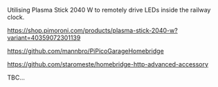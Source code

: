 Utilising Plasma Stick 2040 W to remotely drive LEDs inside the railway clock.

https://shop.pimoroni.com/products/plasma-stick-2040-w?variant=40359072301139

https://github.com/mannbro/PiPicoGarageHomebridge

https://github.com/staromeste/homebridge-http-advanced-accessory

TBC...
